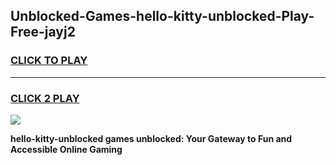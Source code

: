 
## Unblocked-Games-hello-kitty-unblocked-Play-Free-jayj2
<h3>
<a href="https://premium76.site?title=hello-kitty-unblocked&ref=18A1">CLICK TO PLAY</a></h3>
<hr>

<h3>
<a href="https://premium76.site?title=hello-kitty-unblocked&ref=18A1">CLICK 2 PLAY</a>
  
</h3>

<a href="https://premium76.site?title=hello-kitty-unblocked&ref=18A1"><img src="https://clearcache.store/games.png"></a>


**hello-kitty-unblocked games unblocked: Your Gateway to Fun and Accessible Online Gaming**
